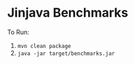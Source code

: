 Jinjava Benchmarks
==================

To Run:
1. ```mvn clean package```
2. ```java -jar target/benchmarks.jar```

